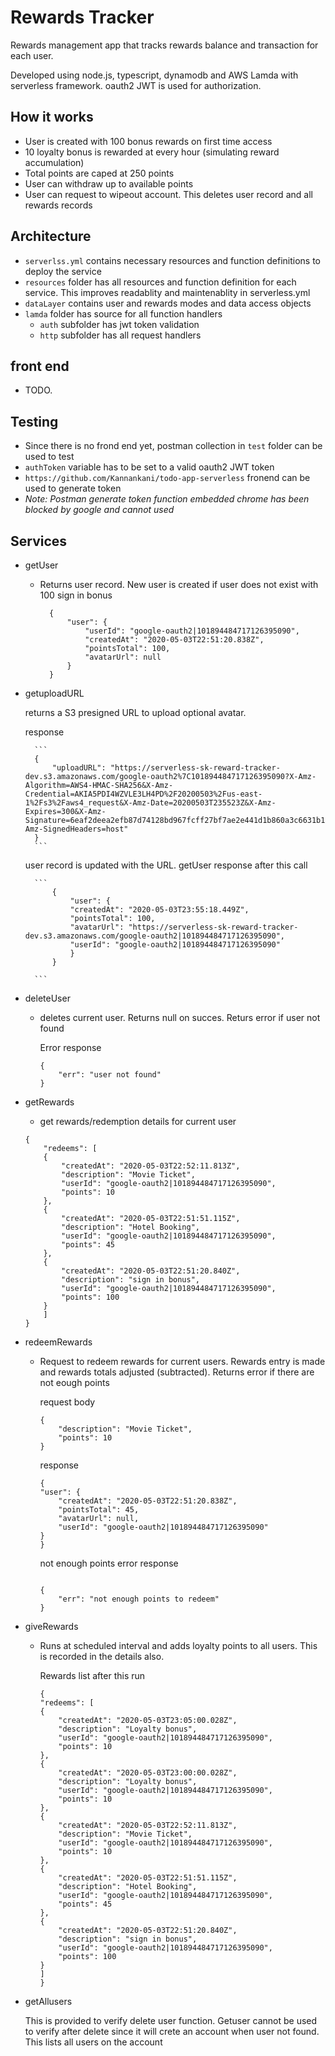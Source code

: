 # Rewards Tracker

Rewards management app that tracks rewards balance and transaction for each user.

Developed using node.js, typescript, dynamodb and AWS Lamda with serverless framework. oauth2 JWT is used for authorization.

## How it works

-  User is created with 100 bonus rewards on first time access
- 10 loyalty bonus is rewarded at every hour (simulating reward accumulation)
- Total points are caped at 250 points
- User can withdraw up to available points
- User can request to wipeout account. This deletes user record and all rewards records

## Architecture

- ```serverlss.yml``` contains necessary resources and function definitions to deploy the service
- ```resources``` folder has all resources and function definition for each service. This improves readablity and maintenablity in serverless.yml
- ```dataLayer``` contains user and rewards modes and data access objects
- ```lamda``` folder has source for all function handlers
    - ```auth``` subfolder has jwt token validation
    - ```http``` subfolder has all request handlers

## front end

- TODO.

## Testing

- Since there is no frond end yet, postman collection in ```test``` folder can be used to test
- ```authToken``` variable has to be set to a valid oauth2 JWT token 
- ```https://github.com/Kannankani/todo-app-serverless``` fronend can be used to generate token
- *Note: Postman generate token function embedded chrome has been blocked by google and cannot used*

## Services

- getUser
    - Returns user record. New user is created if user does not exist with 100 sign in bonus


      ```
        {
            "user": {
                "userId": "google-oauth2|101894484717126395090",
                "createdAt": "2020-05-03T22:51:20.838Z",
                "pointsTotal": 100,
                "avatarUrl": null
            }
        }
      ```

- getuploadURL

    returns a S3 presigned URL to upload optional avatar.


    response

        ```
        {
            "uploadURL": "https://serverless-sk-reward-tracker-dev.s3.amazonaws.com/google-oauth2%7C101894484717126395090?X-Amz-Algorithm=AWS4-HMAC-SHA256&X-Amz-Credential=AKIA5PDI4WZVLE3LH4PD%2F20200503%2Fus-east-1%2Fs3%2Faws4_request&X-Amz-Date=20200503T235523Z&X-Amz-Expires=300&X-Amz-Signature=6eaf2deea2efb87d74128bd967fcff27bf7ae2e441d1b860a3c6631b17277b15&X-Amz-SignedHeaders=host"
        }
        ```

    user record is updated with the URL. getUser response after this call

        ```
            {
                "user": {
                "createdAt": "2020-05-03T23:55:18.449Z",
                "pointsTotal": 100,
                "avatarUrl": "https://serverless-sk-reward-tracker-dev.s3.amazonaws.com/google-oauth2|101894484717126395090",
                "userId": "google-oauth2|101894484717126395090"
                }
            }    

        ```

- deleteUser

    - deletes current user. Returns null on succes. Returs error if user not found

        Error response

        ```
        {
            "err": "user not found"
        }
        ```

- getRewards
    - get rewards/redemption details for current user

    ```
    {
        "redeems": [
        {
            "createdAt": "2020-05-03T22:52:11.813Z",
            "description": "Movie Ticket",
            "userId": "google-oauth2|101894484717126395090",
            "points": 10
        },
        {
            "createdAt": "2020-05-03T22:51:51.115Z",
            "description": "Hotel Booking",
            "userId": "google-oauth2|101894484717126395090",
            "points": 45
        },
        {
            "createdAt": "2020-05-03T22:51:20.840Z",
            "description": "sign in bonus",
            "userId": "google-oauth2|101894484717126395090",
            "points": 100
        }
        ]
    }
    ```

- redeemRewards
    - Request to redeem rewards for current users. Rewards entry is made and rewards totals adjusted (subtracted). Returns error if there are not eough points

        request body

        ```
        {
	        "description": "Movie Ticket",
	        "points": 10
        }
        ```

        response 

        ```
        {
        "user": {
            "createdAt": "2020-05-03T22:51:20.838Z",
            "pointsTotal": 45,
            "avatarUrl": null,
            "userId": "google-oauth2|101894484717126395090"
        }
        }
        ```
        not enough points error response

        ```

        {
            "err": "not enough points to redeem"
        }

        ```


- giveRewards

    - Runs at scheduled interval and adds loyalty points to all users. This is recorded in the details also.

        Rewards list after this run

        ```
        {
        "redeems": [
        {
            "createdAt": "2020-05-03T23:05:00.028Z",
            "description": "Loyalty bonus",
            "userId": "google-oauth2|101894484717126395090",
            "points": 10
        },
        {
            "createdAt": "2020-05-03T23:00:00.028Z",
            "description": "Loyalty bonus",
            "userId": "google-oauth2|101894484717126395090",
            "points": 10
        },
        {
            "createdAt": "2020-05-03T22:52:11.813Z",
            "description": "Movie Ticket",
            "userId": "google-oauth2|101894484717126395090",
            "points": 10
        },
        {
            "createdAt": "2020-05-03T22:51:51.115Z",
            "description": "Hotel Booking",
            "userId": "google-oauth2|101894484717126395090",
            "points": 45
        },
        {
            "createdAt": "2020-05-03T22:51:20.840Z",
            "description": "sign in bonus",
            "userId": "google-oauth2|101894484717126395090",
            "points": 100
        }
        ]
        }
        ```

- getAllusers
        
    This is provided to verify delete user function. Getuser cannot be used to verify after delete since it will crete an account when user not found. This lists all users on the account
